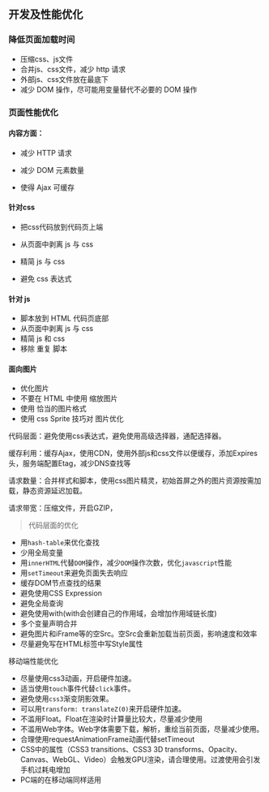 ## 开发及性能优化

### 降低页面加载时间

- 压缩css、js文件
- 合并js、css文件，减少 http 请求
- 外部js、css文件放在最底下
- 减少 DOM 操作，尽可能用变量替代不必要的 DOM 操作

### 页面性能优化

#### 内容方面：

- 减少 HTTP 请求

- 减少 DOM 元素数量
- 使得 Ajax 可缓存

#### 针对css

- 把css代码放到代码页上端

- 从页面中剥离 js 与 css
- 精简 js 与 css
- 避免 css 表达式

#### 针对 js

- 脚本放到 HTML 代码页底部
- 从页面中剥离 js 与 css 
- 精简 js 和 css
- 移除 重复 脚本

#### 面向图片

- 优化图片
- 不要在 HTML 中使用 缩放图片
- 使用 恰当的图片格式
- 使用 css Sprite 技巧对 图片优化







代码层面：避免使用css表达式，避免使用高级选择器，通配选择器。

缓存利用：缓存Ajax，使用CDN，使用外部js和css文件以便缓存，添加Expires头，服务端配置Etag，减少DNS查找等

请求数量：合并样式和脚本，使用css图片精灵，初始首屏之外的图片资源按需加载，静态资源延迟加载。

请求带宽：压缩文件，开启GZIP，







> 代码层面的优化

- 用`hash-table`来优化查找
- 少用全局变量
- 用`innerHTML`代替`DOM`操作，减少`DOM`操作次数，优化`javascript`性能
- 用`setTimeout`来避免页面失去响应
- 缓存DOM节点查找的结果
- 避免使用CSS Expression
- 避免全局查询
- 避免使用with(with会创建自己的作用域，会增加作用域链长度)
- 多个变量声明合并
- 避免图片和iFrame等的空Src。空Src会重新加载当前页面，影响速度和效率
- 尽量避免写在HTML标签中写Style属性





移动端性能优化

- 尽量使用css3动画，开启硬件加速。
- 适当使用`touch`事件代替`click`事件。
- 避免使用`css3`渐变阴影效果。
- 可以用`transform: translateZ(0)`来开启硬件加速。
- 不滥用Float。Float在渲染时计算量比较大，尽量减少使用
- 不滥用Web字体。Web字体需要下载，解析，重绘当前页面，尽量减少使用。
- 合理使用requestAnimationFrame动画代替setTimeout
- CSS中的属性（CSS3 transitions、CSS3 3D transforms、Opacity、Canvas、WebGL、Video）会触发GPU渲染，请合理使用。过渡使用会引发手机过耗电增加
- PC端的在移动端同样适用